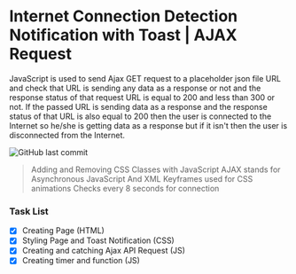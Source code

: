 # Internet Connection Detection Notification with Toast | AJAX Request

JavaScript is used to send Ajax GET request to a placeholder json file URL and check that URL is sending any data as a response or not and the response status of that request URL is equal to 200 and less than 300 or not. If the passed URL is sending data as a response and the response status of that URL is also equal to 200 then the user is connected to the Internet so he/she is getting data as a response but if it isn't then the user is disconnected from the Internet.

<img alt="GitHub last commit" src="https://img.shields.io/github/last-commit/mogrady-git/The-AJAX-Project/tree/master/InternetConnectionDetection">

> Adding and Removing CSS Classes with JavaScript
> AJAX stands for Asynchronous JavaScript And XML
> Keyframes used for CSS animations
> Checks every 8 seconds for connection

### Task List

- [x] Creating Page (HTML)
- [x] Styling Page and Toast Notification (CSS)
- [x] Creating and catching Ajax API Request (JS)
- [x] Creating timer and function (JS)
